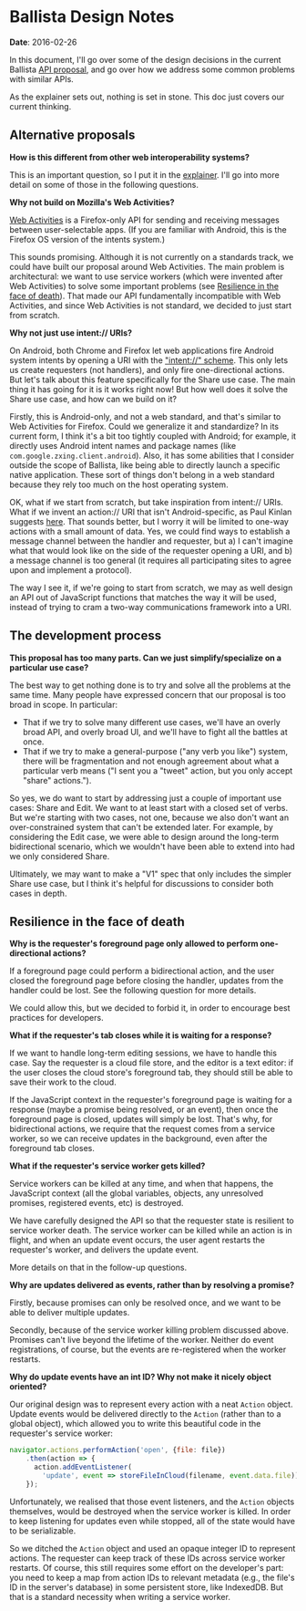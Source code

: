 # Ballista Design Notes

**Date**: 2016-02-26

In this document, I'll go over some of the design decisions in the current
Ballista [API proposal](explainer.md), and go over how we address some common
problems with similar APIs.

As the explainer sets out, nothing is set in stone. This doc just covers our
current thinking.

## Alternative proposals

**How is this different from other web interoperability systems?**

This is an important question, so I put it in the
[explainer](explainer.md#how-is-this-different-from-other-web-interoperability-systems).
I'll go into more detail on some of those in the following questions.

**Why not build on Mozilla's Web Activities?**

[Web
Activities](https://developer.mozilla.org/en-US/docs/Web/API/Web_Activities) is
a Firefox-only API for sending and receiving messages between user-selectable
apps. (If you are familiar with Android, this is the Firefox OS version of
the intents system.)

This sounds promising. Although it is not currently on a standards track, we
could have built our proposal around Web Activities. The main problem is
architectural: we want to use service workers (which were invented after Web
Activities) to solve some important problems (see [Resilience in the face of
death](#resilience-in-the-face-of-death)). That made our API fundamentally
incompatible with Web Activities, and since Web Activities is not standard, we
decided to just start from scratch.

**Why not just use intent:// URIs?**

On Android, both Chrome and Firefox let web applications fire Android system
intents by opening a URI with the ["intent://"
scheme](https://developer.chrome.com/multidevice/android/intents). This only
lets us create requesters (not handlers), and only fire one-directional actions.
But let's talk about this feature specifically for the Share use case. The main
thing it has going for it is it works right now! But how well does it solve the
Share use case, and how can we build on it?

Firstly, this is Android-only, and not a web standard, and that's similar to Web
Activities for Firefox. Could we generalize it and standardize? In its current
form, I think it's a bit too tightly coupled with Android; for example, it
directly uses Android intent names and package names (like
`com.google.zxing.client.android`). Also, it has some abilities that I consider
outside the scope of Ballista, like being able to directly launch a specific
native application. These sort of things don't belong in a web standard because
they rely too much on the host operating system.

OK, what if we start from scratch, but take inspiration from intent:// URIs.
What if we invent an action:// URI that isn't Android-specific, as Paul Kinlan
suggests
[here](https://paul.kinlan.me/every-browser-should-support-intent-urls/). That
sounds better, but I worry it will be limited to one-way actions with a small
amount of data. Yes, we could find ways to establish a message channel between
the handler and requester, but a) I can't imagine what that would look like on
the side of the requester opening a URI, and b) a message channel is too general
(it requires all participating sites to agree upon and implement a protocol).

The way I see it, if we're going to start from scratch, we may as well design an
API out of JavaScript functions that matches the way it will be used, instead of
trying to cram a two-way communications framework into a URI.

## The development process

**This proposal has too many parts. Can we just simplify/specialize on a
particular use case?**

The best way to get nothing done is to try and solve all the problems at the
same time. Many people have expressed concern that our proposal is too broad in
scope. In particular:

* That if we try to solve many different use cases, we'll have an overly broad
  API, and overly broad UI, and we'll have to fight all the battles at once.
* That if we try to make a general-purpose ("any verb you like") system, there
  will be fragmentation and not enough agreement about what a particular verb
  means ("I sent you a "tweet" action, but you only accept "share" actions.").

So yes, we do want to start by addressing just a couple of important use cases:
Share and Edit. We want to at least start with a closed set of verbs. But we're
starting with two cases, not one, because we also don't want an over-constrained
system that can't be extended later. For example, by considering the Edit case,
we were able to design around the long-term bidirectional scenario, which we
wouldn't have been able to extend into had we only considered Share.

Ultimately, we may want to make a "V1" spec that only includes the simpler Share
use case, but I think it's helpful for discussions to consider both cases in
depth.

## Resilience in the face of death

**Why is the requester's foreground page only allowed to perform one-directional
actions?**

If a foreground page could perform a bidirectional action, and the user closed
the foreground page before closing the handler, updates from the handler could
be lost. See the following question for more details.

We could allow this, but we decided to forbid it, in order to encourage best
practices for developers.

**What if the requester's tab closes while it is waiting for a response?**

If we want to handle long-term editing sessions, we have to handle this case.
Say the requester is a cloud file store, and the editor is a text editor: if the
user closes the cloud store's foreground tab, they should still be able to save
their work to the cloud.

If the JavaScript context in the requester's foreground page is waiting for a
response (maybe a promise being resolved, or an event), then once the foreground
page is closed, updates will simply be lost. That's why, for bidirectional
actions, we require that the request comes from a service worker, so we can
receive updates in the background, even after the foreground tab closes.

**What if the requester's service worker gets killed?**

Service workers can be killed at any time, and when that happens, the JavaScript
context (all the global variables, objects, any unresolved promises, registered
events, etc) is destroyed.

We have carefully designed the API so that the requester state is resilient to
service worker death. The service worker can be killed while an action is in
flight, and when an update event occurs, the user agent restarts the requester's
worker, and delivers the update event.

More details on that in the follow-up questions.

**Why are updates delivered as events, rather than by resolving a promise?**

Firstly, because promises can only be resolved once, and we want to be able to
deliver multiple updates.

Secondly, because of the service worker killing problem discussed above.
Promises can't live beyond the lifetime of the worker. Neither do event
registrations, of course, but the events are re-registered when the worker
restarts.

**Why do update events have an int ID? Why not make it nicely object oriented?**

Our original design was to represent every action with a neat `Action` object.
Update events would be delivered directly to the `Action` (rather than to a
global object), which allowed you to write this beautiful code in the
requester's service worker:

```js
navigator.actions.performAction('open', {file: file})
    .then(action => {
      action.addEventListener(
        'update', event => storeFileInCloud(filename, event.data.file));
    });
```

Unfortunately, we realised that those event listeners, and the `Action` objects
themselves, would be destroyed when the service worker is killed. In order to
keep listening for updates even while stopped, all of the state would have to be
serializable.

So we ditched the `Action` object and used an opaque integer ID to represent
actions. The requester can keep track of these IDs across service worker
restarts. Of course, this still requires some effort on the developer's part:
you need to keep a map from action IDs to relevant metadata (e.g., the file's ID
in the server's database) in some persistent store, like IndexedDB. But that is
a standard necessity when writing a service worker.
